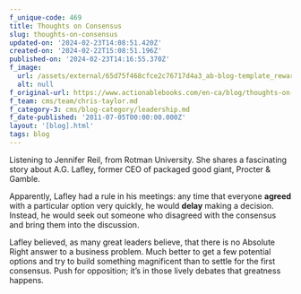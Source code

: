 ```yaml
---
f_unique-code: 469
title: Thoughts on Consensus
slug: thoughts-on-consensus
updated-on: '2024-02-23T14:08:51.420Z'
created-on: '2024-02-22T15:08:51.196Z'
published-on: '2024-02-23T14:16:55.370Z'
f_image:
  url: /assets/external/65d75f468cfce2c76717d4a3_ab-blog-template_reward.jpeg
  alt: null
f_original-url: https://www.actionablebooks.com/en-ca/blog/thoughts-on-consensus/
f_team: cms/team/chris-taylor.md
f_category-3: cms/blog-category/leadership.md
f_date-published: '2011-07-05T00:00:00.000Z'
layout: '[blog].html'
tags: blog
---
```


Listening to Jennifer Reil, from Rotman University. She shares a fascinating story about A.G. Lafley, former CEO of packaged good giant, Procter & Gamble.

Apparently, Lafley had a rule in his meetings: any time that everyone **agreed** with a particular option very quickly, he would **delay** making a decision. Instead, he would seek out someone who disagreed with the consensus and bring them into the discussion.

Lafley believed, as many great leaders believe, that there is no Absolute Right answer to a business problem. Much better to get a few potential options and try to build something magnificent than to settle for the first consensus. Push for opposition; it’s in those lively debates that greatness happens.
